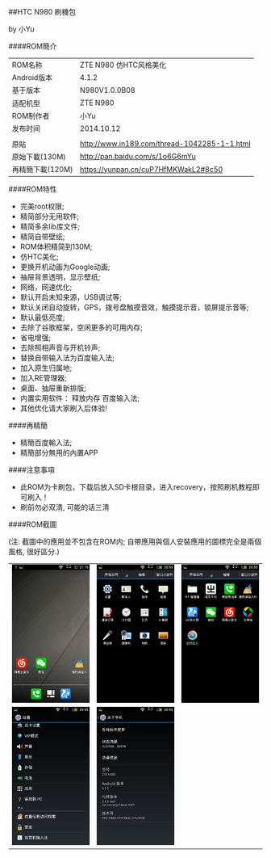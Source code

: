 ##HTC N980 刷機包

by 小Yu

####ROM簡介

| | |
| :--- | :--- |
| ROM名称 | ZTE N980 仿HTC风格美化 |
| Android版本 | 4.1.2 |
| 基于版本 |  N980V1.0.0B08 |
| 适配机型 | ZTE N980 |
| ROM制作者 | 小Yu |
| 发布时间 | 2014.10.12 |
| | |
| 原貼 | http://www.in189.com/thread-1042285-1-1.html |
| 原始下載(130M) | http://pan.baidu.com/s/1o6G6mYu |
| 再精簡下載(120M) | https://yunpan.cn/cuP7HfMKWakL2#8c50 |

####ROM特性

- 完美root权限;
- 精简部分无用软件;
- 精简多余lib库文件;
- 精简自带壁纸;
- ROM体积精简到130M;
- 仿HTC美化;
- 更换开机动画为Google动画;
- 抽屉背景透明，显示壁纸;
- 网络，网速优化;
- 默认开启未知来源，USB调试等;
- 默认关闭自动旋转，GPS，拨号盘触摸音效，触摸提示音，锁屏提示音等;
- 默认最低亮度;
- 去除了谷歌框架，空闲更多的可用内存;
- 省电增强;
- 去除照相声音与开机铃声;
- 替换自带输入法为百度输入法;
- 加入原生归属地;
- 加入RE管理器;
- 桌面、抽屉重新排版;
- 内置实用软件： 释放内存 百度输入法;
- 其他优化请大家刷入后体验!
 
####再精簡

- 精簡百度輸入法;
- 精簡部分無用的內置APP

####注意事項

- 此ROM为卡刷包，下载后放入SD卡根目录，进入recovery，按照刷机教程即可刷入！
- 刷前勿必双清, 可能的话三清

####ROM截圖

(注: 截圖中的應用並不包含在ROM内; 自帶應用與個人安裝應用的圖標完全是兩個風格, 很好區分.)

| | | |
| :--- | :--- | :--- |
| <img width="260" src="img/1.png"> | <img width="260" src="img/2.png"> | <img width="260" src="img/3.png"> |
| <img width="260" src="img/4.png"> | <img width="260" src="img/5.png"> | |
